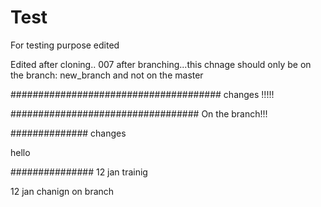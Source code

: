 # Test
For testing purpose
edited




Edited after cloning.. 007
after branching...this chnage should only be on the branch: new_branch and not on the master



######################################
changes !!!!!




##################################
On the branch!!!



##############
changes

hello


############### 12 jan trainig


12 jan chanign on branch